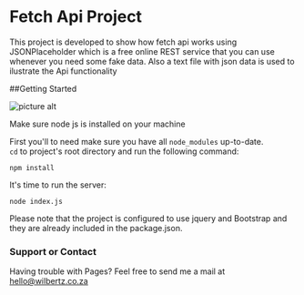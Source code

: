 # Fetch Api Project #
This project is developed to show how fetch api works using JSONPlaceholder which is a free online REST service that you can use whenever you need some fake data. Also a text file with json data 
is used to ilustrate the Api functionality

##Getting Started

![picture alt](https://wmuza.github.io/ALC/img/fetch.PNG "Currency Converter")

Make sure node js is installed on your machine

First you'll to need make sure you have all `node_modules` up-to-date.  
`cd` to project's root directory and run the following command:  
```
npm install
```  

It's time to run the server:  
```
node index.js
```
  
Please note that the project is configured to use jquery and Bootstrap and they are already included in the package.json.

### Support or Contact ###

Having trouble with Pages? Feel free to send me a mail at hello@wilbertz.co.za
